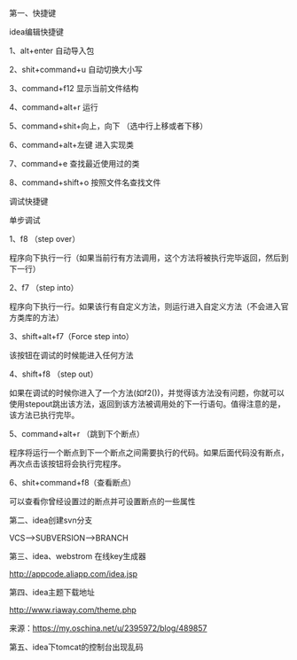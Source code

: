 第一、快捷键

 idea编辑快捷键

1、alt+enter 自动导入包

2、shit+command+u 自动切换大小写

3、command+f12 显示当前文件结构

4、command+alt+r 运行

5、command+shit+向上，向下 （选中行上移或者下移）

6、command+alt+左键 进入实现类

7、command+e 查找最近使用过的类

8、command+shift+o 按照文件名查找文件

 调试快捷键

单步调试

1、f8 （step over）

程序向下执行一行（如果当前行有方法调用，这个方法将被执行完毕返回，然后到下一行）

2、f7 （step into）

程序向下执行一行。如果该行有自定义方法，则运行进入自定义方法（不会进入官方类库的方法）

3、shift+alt+f7（Force step into）

该按钮在调试的时候能进入任何方法

4、shift+f8 （step out）

如果在调试的时候你进入了一个方法(如f2())，并觉得该方法没有问题，你就可以使用stepout跳出该方法，返回到该方法被调用处的下一行语句。值得注意的是，该方法已执行完毕。

5、command+alt+r （跳到下个断点）

程序将运行一个断点到下一个断点之间需要执行的代码。如果后面代码没有断点，再次点击该按钮将会执行完程序。

6、shit+command+f8（查看断点）

可以查看你曾经设置过的断点并可设置断点的一些属性





第二、idea创建svn分支

VCS—>SUBVERSION—>BRANCH



第三、idea、webstrom 在线key生成器

http://appcode.aliapp.com/idea.jsp



 第四、idea主题下载地址

http://www.riaway.com/theme.php


来源：https://my.oschina.net/u/2395972/blog/489857





第五、idea下tomcat的控制台出现乱码
